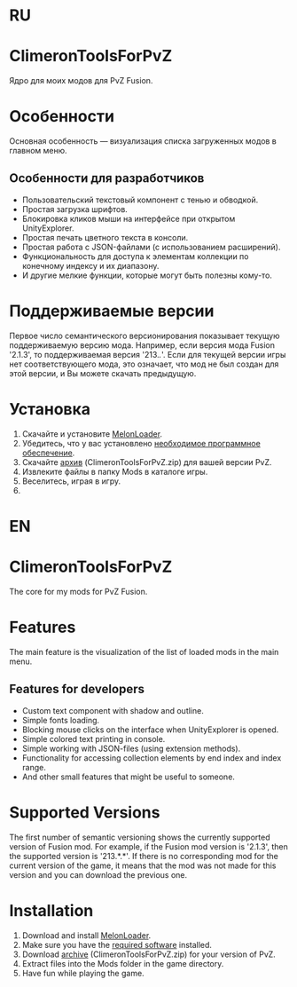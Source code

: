 # RU
# ClimeronToolsForPvZ
Ядро для моих модов для PvZ Fusion.<br/>
# Особенности
Основная особенность — визуализация списка загруженных модов в главном меню.
## Особенности для разработчиков
* Пользовательский текстовый компонент с тенью и обводкой.
* Простая загрузка шрифтов.
* Блокировка кликов мыши на интерфейсе при открытом UnityExplorer.
* Простая печать цветного текста в консоли.
* Простая работа с JSON-файлами (с использованием расширений).
* Функциональность для доступа к элементам коллекции по конечному индексу и их диапазону.
* И другие мелкие функции, которые могут быть полезны кому-то.
# Поддерживаемые версии
Первое число семантического версионирования показывает текущую поддерживаемую версию мода. Например, если версия мода Fusion '2.1.3', то поддерживаемая версия '213.*.*'. Если для текущей версии игры нет соответствующего мода, это означает, что мод не был создан для этой версии, и Вы можете скачать предыдущую.
# Установка
1. Скачайте и установите [MelonLoader](https://github.com/LavaGang/MelonLoader.Installer/releases).
2. Убедитесь, что у вас установлено [необходимое программное обеспечение](https://github.com/LavaGang/MelonLoader/blob/master/README.md#requirements).
3. Скачайте [архив](https://github.com/Climeron/PvZ-Fusion-Tools/releases) (ClimeronToolsForPvZ.zip) для вашей версии PvZ.
4. Извлеките файлы в папку Mods в каталоге игры.
5. Веселитесь, играя в игру.
6. 
# EN
# ClimeronToolsForPvZ
The core for my mods for PvZ Fusion.<br/>
# Features
The main feature is the visualization of the list of loaded mods in the main menu.
## Features for developers
* Custom text component with shadow and outline.
* Simple fonts loading.
* Blocking mouse clicks on the interface when UnityExplorer is opened.
* Simple colored text printing in console. 
* Simple working with JSON-files (using extension methods).
* Functionality for accessing collection elements by end index and index range.
* And other small features that might be useful to someone.
# Supported Versions
The first number of semantic versioning shows the currently supported version of Fusion mod. For example, if the Fusion mod version is '2.1.3', then the supported version is '213.\*.\*'. If there is no corresponding mod for the current version of the game, it means that the mod was not made for this version and you can download the previous one.
# Installation
1. Download and install [MelonLoader](https://github.com/LavaGang/MelonLoader.Installer/releases).
2. Make sure you have the [required software](https://github.com/LavaGang/MelonLoader/blob/master/README.md#requirements) installed.
3. Download [archive](https://github.com/Climeron/PvZ-Fusion-Tools/releases) (ClimeronToolsForPvZ.zip) for your version of PvZ.
4. Extract files into the Mods folder in the game directory.
5. Have fun while playing the game.
